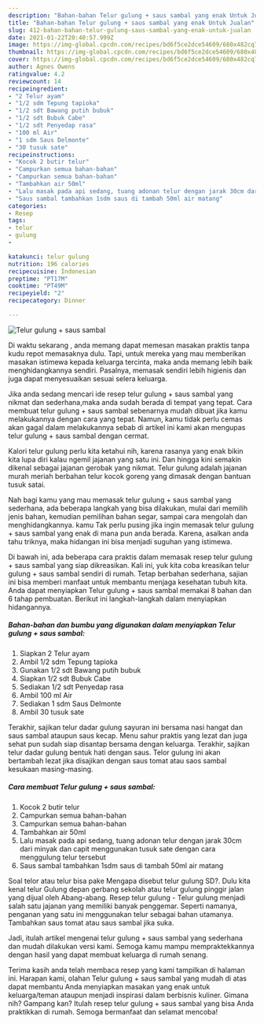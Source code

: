 ```yaml
---
description: "Bahan-bahan Telur gulung + saus sambal yang enak Untuk Jualan"
title: "Bahan-bahan Telur gulung + saus sambal yang enak Untuk Jualan"
slug: 412-bahan-bahan-telur-gulung-saus-sambal-yang-enak-untuk-jualan
date: 2021-01-22T20:40:57.999Z
image: https://img-global.cpcdn.com/recipes/bd6f5ce2dce54609/680x482cq70/telur-gulung-saus-sambal-foto-resep-utama.jpg
thumbnail: https://img-global.cpcdn.com/recipes/bd6f5ce2dce54609/680x482cq70/telur-gulung-saus-sambal-foto-resep-utama.jpg
cover: https://img-global.cpcdn.com/recipes/bd6f5ce2dce54609/680x482cq70/telur-gulung-saus-sambal-foto-resep-utama.jpg
author: Agnes Owens
ratingvalue: 4.2
reviewcount: 14
recipeingredient:
- "2 Telur ayam"
- "1/2 sdm Tepung tapioka"
- "1/2 sdt Bawang putih bubuk"
- "1/2 sdt Bubuk Cabe"
- "1/2 sdt Penyedap rasa"
- "100 ml Air"
- "1 sdm Saus Delmonte"
- "30 tusuk sate"
recipeinstructions:
- "Kocok 2 butir telur"
- "Campurkan semua bahan-bahan"
- "Campurkan semua bahan-bahan"
- "Tambahkan air 50ml"
- "Lalu masak pada api sedang, tuang adonan telur dengan jarak 30cm dari minyak dan capit menggunakan tusuk sate dengan cara menggulung telur tersebut"
- "Saus sambal tambahkan 1sdm saus di tambah 50ml air matang"
categories:
- Resep
tags:
- telur
- gulung
- 

katakunci: telur gulung  
nutrition: 196 calories
recipecuisine: Indonesian
preptime: "PT17M"
cooktime: "PT49M"
recipeyield: "2"
recipecategory: Dinner

---
```



![Telur gulung + saus sambal](https://img-global.cpcdn.com/recipes/bd6f5ce2dce54609/680x482cq70/telur-gulung-saus-sambal-foto-resep-utama.jpg)

Di waktu  sekarang , anda memang dapat memesan masakan praktis tanpa kudu repot memasaknya dulu. Tapi, untuk mereka yang mau memberikan masakan istimewa kepada keluarga tercinta, maka anda memang lebih baik menghidangkannya sendiri. Pasalnya, memasak sendiri lebih higienis dan juga dapat menyesuaikan sesuai selera keluarga.

Jika anda sedang mencari ide resep telur gulung + saus sambal yang nikmat dan sederhana,maka anda sudah berada di tempat yang tepat. Cara membuat telur gulung + saus sambal  sebenarnya mudah dibuat jika kamu melakukannya dengan cara yang tepat. Namun, kamu tidak perlu cemas akan gagal dalam melakukannya 
sebab di artikel ini kami akan mengupas telur gulung + saus sambal dengan cermat.  

Kalori telur gulung perlu kita ketahui nih, karena rasanya yang enak bikin kita lupa diri kalau ngemil jajanan yang satu ini. Dan hingga kini semakin dikenal sebagai jajanan gerobak yang nikmat. Telur gulung adalah jajanan murah meriah berbahan telur kocok goreng yang dimasak dengan bantuan tusuk satai.

Nah bagi kamu yang mau memasak telur gulung + saus sambal yang sederhana, ada beberapa langkah yang bisa dilakukan, mulai dari memilih jenis bahan, kemudian pemilihan bahan segar, sampai cara mengolah dan menghidangkannya. kamu Tak perlu pusing jika ingin memasak telur gulung + saus sambal yang enak di mana pun anda berada. Karena, asalkan anda  tahu triknya, maka hidangan ini bisa menjadi suguhan yang istimewa.

Di bawah ini, ada beberapa cara praktis  dalam memasak resep telur gulung + saus sambal yang siap dikreasikan. Kali ini, yuk kita coba kreasikan telur gulung + saus sambal sendiri di rumah. Tetap berbahan sederhana, sajian ini bisa memberi manfaat untuk membantu menjaga kesehatan tubuh kita. Anda dapat menyiapkan Telur gulung + saus sambal memakai 8 bahan dan 6 tahap pembuatan. Berikut ini langkah-langkah dalam menyiapkan hidangannya.

<!--inarticleads1-->

##### Bahan-bahan dan bumbu yang digunakan dalam menyiapkan Telur gulung + saus sambal:

1. Siapkan 2 Telur ayam
1. Ambil 1/2 sdm Tepung tapioka
1. Gunakan 1/2 sdt Bawang putih bubuk
1. Siapkan 1/2 sdt Bubuk Cabe
1. Sediakan 1/2 sdt Penyedap rasa
1. Ambil 100 ml Air
1. Sediakan 1 sdm Saus Delmonte
1. Ambil 30 tusuk sate


Terakhir, sajikan telur dadar gulung sayuran ini bersama nasi hangat dan saus sambal ataupun saus kecap. Menu sahur praktis yang lezat dan juga sehat pun sudah siap disantap bersama dengan keluarga. Terakhir, sajikan telur dadar gulung bentuk hati dengan saus. Telor gulung ini akan bertambah lezat jika disajikan dengan saus tomat atau saos sambal kesukaan masing-masing. 

<!--inarticleads2-->

##### Cara membuat Telur gulung + saus sambal:

1. Kocok 2 butir telur
1. Campurkan semua bahan-bahan
1. Campurkan semua bahan-bahan
1. Tambahkan air 50ml
1. Lalu masak pada api sedang, tuang adonan telur dengan jarak 30cm dari minyak dan capit menggunakan tusuk sate dengan cara menggulung telur tersebut
1. Saus sambal tambahkan 1sdm saus di tambah 50ml air matang


Soal telor atau telur bisa pake Mengapa disebut telur gulung SD?. Dulu kita kenal telur Gulung depan gerbang sekolah atau telur gulung pinggir jalan yang dijual oleh Abang-abang. Resep telur gulung - Telur gulung menjadi salah satu jajanan yang memiliki banyak penggemar. Seperti namanya, penganan yang satu ini menggunakan telur sebagai bahan utamanya. Tambahkan saus tomat atau saus sambal jika suka. 

Jadi, itulah artikel mengenai  telur gulung + saus sambal  yang sederhana dan mudah dilakukan versi kami. Semoga kamu mampu mempraktekkannya dengan hasil yang dapat membuat keluarga di rumah senang. 

Terima kasih anda telah membaca resep yang kami tampilkan di halaman ini. Harapan kami, olahan  Telur gulung + saus sambal yang mudah di atas dapat membantu Anda menyiapkan masakan yang enak untuk keluarga/teman ataupun menjadi inspirasi dalam berbisnis kuliner. Gimana nih? Gampang kan? Itulah resep telur gulung + saus sambal yang bisa Anda praktikkan di rumah. Semoga bermanfaat dan selamat mencoba!

